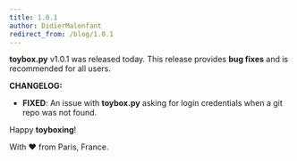 ```yaml
---
title: 1.0.1
author: DidierMalenfant
redirect_from: /blog/1.0.1
---
```

**toybox.py** v1.0.1 was released today. This release provides **bug fixes** and is recommended for all users.

**CHANGELOG:**
- **FIXED**: An issue with **toybox.py** asking for login credentials when a git repo was not found.

Happy **toyboxing**!

With ❤️ from Paris, France.
